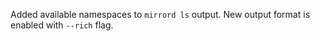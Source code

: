 Added available namespaces to `mirrord ls` output. New output format is enabled with `--rich` flag.
